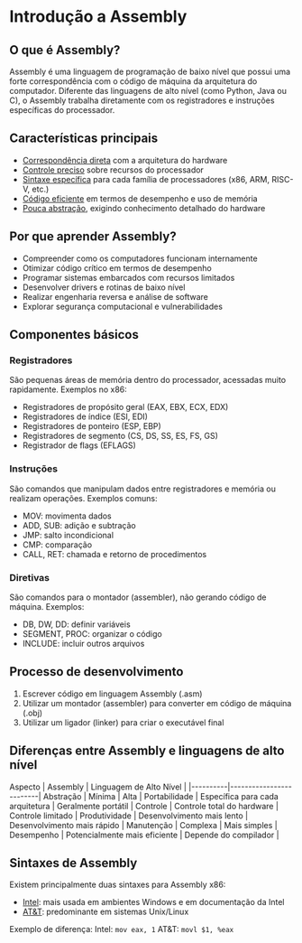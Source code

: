 # Introdução a Assembly



## O que é Assembly?

Assembly é uma linguagem de programação de baixo nível que possui uma forte correspondência com o código de máquina da arquitetura do computador. Diferente das linguagens de alto nível (como Python, Java ou C), o Assembly trabalha diretamente com os registradores e instruções específicas do processador.


## Características principais

- [Correspondência direta](#correspondência-direta) com a arquitetura do hardware
- [Controle preciso](#controle-preciso) sobre recursos do processador
- [Sintaxe específica](#sintaxe-específica) para cada família de processadores (x86, ARM, RISC-V, etc.)
- [Código eficiente](#código-eficiente) em termos de desempenho e uso de memória
- [Pouca abstração](#pouca-abstração), exigindo conhecimento detalhado do hardware


## Por que aprender Assembly?

- Compreender como os computadores funcionam internamente
- Otimizar código crítico em termos de desempenho
- Programar sistemas embarcados com recursos limitados
- Desenvolver drivers e rotinas de baixo nível
- Realizar engenharia reversa e análise de software
- Explorar segurança computacional e vulnerabilidades


## Componentes básicos

### Registradores

São pequenas áreas de memória dentro do processador, acessadas muito rapidamente.
Exemplos no x86:
- Registradores de propósito geral (EAX, EBX, ECX, EDX)
- Registradores de índice (ESI, EDI)
- Registradores de ponteiro (ESP, EBP)
- Registradores de segmento (CS, DS, SS, ES, FS, GS)
- Registrador de flags (EFLAGS)


### Instruções

São comandos que manipulam dados entre registradores e memória ou realizam operações.
Exemplos comuns:
- MOV: movimenta dados
- ADD, SUB: adição e subtração
- JMP: salto incondicional
- CMP: comparação
- CALL, RET: chamada e retorno de procedimentos


### Diretivas

São comandos para o montador (assembler), não gerando código de máquina.
Exemplos:
- DB, DW, DD: definir variáveis
- SEGMENT, PROC: organizar o código
- INCLUDE: incluir outros arquivos


## Processo de desenvolvimento

1. Escrever código em linguagem Assembly (.asm)
2. Utilizar um montador (assembler) para converter em código de máquina (.obj)
3. Utilizar um ligador (linker) para criar o executável final


## Diferenças entre Assembly e linguagens de alto nível

 Aspecto | Assembly | Linguagem de Alto Nível |
|----------|-------------------------|
 Abstração | Mínima | Alta |
 Portabilidade | Específica para cada arquitetura | Geralmente portátil |
 Controle | Controle total do hardware | Controle limitado |
 Produtividade | Desenvolvimento mais lento | Desenvolvimento mais rápido |
 Manutenção | Complexa | Mais simples |
 Desempenho | Potencialmente mais eficiente | Depende do compilador |


## Sintaxes de Assembly

Existem principalmente duas sintaxes para Assembly x86:
- [Intel](#intel): mais usada em ambientes Windows e em documentação da Intel
- [AT&T](#att): predominante em sistemas Unix/Linux

Exemplo de diferença:
Intel: `mov eax, 1`
AT&T: `movl $1, %eax`
